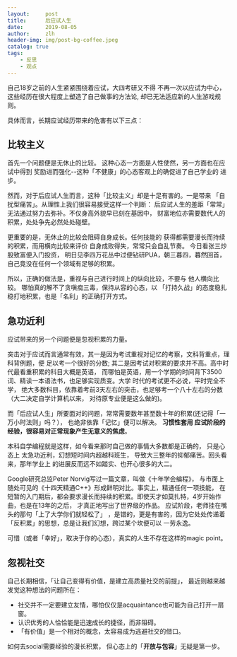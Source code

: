 ```yaml
---
layout:     post
title:      后应试人生
date:       2019-08-05
author:     zlh
header-img: img/post-bg-coffee.jpeg
catalog: true
tags:
    - 反思
    - 观点
---
```


自己18岁之前的人生紧紧围绕着应试，大四考研又不得
不再一次以应试为中心，这些经历在很大程度上塑造了自己做事的方法论,
却已无法适应新的人生游戏规则。

具体而言，长期应试经历带来的危害有以下三点：

## 比较主义

首先一个问题便是无休止的比较。
这种心态一方面是人性使然，另一方面也在应试中得到
奖励进而强化--这种「不健康」的心态客观上的确促进了自己学业的
进步。


然而，对于后应试人生而言，这种「比较主义」却是十足有害的。一是带来
「自扰型痛苦」。从理性上我们很容易接受这样一个判断：
后应试人生的差距「常常」无法通过努力去弥补。不仅身高外貌早已刻在基因中，
财富地位亦需要数代人的积累，处处争先必然处处碰壁。

更重要的是，无休止的比较会阻碍自身成长。任何技能的
获得都需要漫长而持续的积累，而用横向比较来评价
自身成败得失，常常只会自乱节奏。
今日看张三炒股致富便入门投资，
明日见李四万花丛中过便钻研PUA，朝三暮四，暮然回首，自己竟没在任何一个领域有足够的积累。


所以，正确的做法是，重视与自己进行时间上的纵向比较，不要与
他人横向比较。 哪怕真的解不了贪嗔痴三毒，保持从容的心态，以
「打持久战」的态度稳扎稳打地积累，也是「名利」的正确打开方式。


## 急功近利

应试带来的另一个问题便是忽视积累的力量。

突击对于应试而言通常有效，其一是因为考试重视对记忆的考察，文科背重点，理科背例题，便
足以考一个很好的分数; 其二是因考试对积累的要求并不高。高中时代最看重积累的科目大概是英语，
而哪怕是英语，用一个学期的时间背下3500词、精读一本语法书，也足够实现质变。大学
时代的考试更不必说，平时完全不学，
绝大多数科目，依靠着考前3天左右的突击，也足够考一个八十左右的分数（大二决定自学计算机以来，
对待原专业便是这么做的)。

而「后应试人生」所要面对的问题，常常需要数年甚至数十年的积累(还记得「一万小时法则」吗？），
也绝非依靠「记忆」便可以解决。 **习惯性套用
应试阶段的经验，很容易对正常现象产生无意义的焦虑**。

本科自学编程就是这样，如今看来那时自己做的事情大多数都是正确的， 只是心态上
太急功近利，幻想短时间内超越科班生，
导致大三整年的抑郁痛苦。回头看来，那年学业上
的进展反而远不如踏实、也开心很多的大二。

Google研究总监Peter Norvig写过一篇文章，叫做《十年学会编程》，
与市面上随处可见的《十四天精通C++》形成鲜明对比。事实上，精通任何一项技能，
在短暂的入门期后，都会要求漫长而持续的积累。即使天才如莫扎特，4岁开始作曲，也是在13年的之后，
才真正地写出了世界级的作品。 应试阶段，老师挂在嘴头的那句「上了大学你们就轻松了」
，是错的，更是有害的，因为它处处传递着「反积累」的思想，总是让我们幻想，跨过某个坎便可以
一劳永逸。

可惜（或者「幸好」，取决于你的心态），真实的人生不存在这样的magic point。




## 忽视社交

自己长期相信，「让自己变得有价值，是建立高质量社交的前提」，
最近则越来越发觉这种想法的问题所在：

- 社交并不一定要建立友情，哪怕仅仅是acquaintance也可能为自己打开一扇窗。
- 认识优秀的人恰恰能是迅速成长的捷径，而非阻碍。
- 「有价值」是一个相对的概念，太容易成为逃避社交的借口。

如何去social需要经验的漫长积累，
但心态上的「**开放与包容**」无疑是第一步。

[comment]: <> (This is a comment, it will not be included)
